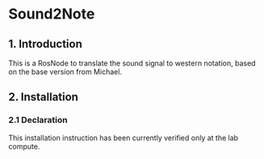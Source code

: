 # Sound2Note

## 1. Introduction 
This is a RosNode to translate the sound signal to western notation, based on the base version from Michael. 
## 2. Installation
### 2.1 Declaration
This installation instruction has been currently verified only at the lab compute. 
